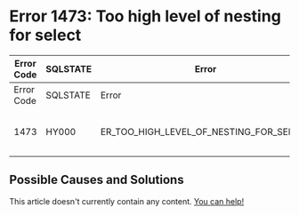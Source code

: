
# Error 1473: Too high level of nesting for select


| Error Code | SQLSTATE | Error | Description |
| --- | --- | --- | --- |
| Error Code | SQLSTATE | Error | Description |
| 1473 | HY000 | ER_TOO_HIGH_LEVEL_OF_NESTING_FOR_SELECT | Too high level of nesting for select |




## Possible Causes and Solutions


This article doesn't currently contain any content. [You can help!](/en/writing-and-editing-knowledge-base-articles/)

